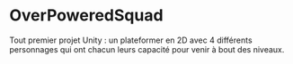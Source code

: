 # OverPoweredSquad
Tout premier projet Unity : un plateformer en 2D avec 4 différents personnages qui ont chacun leurs capacité pour venir à bout des niveaux.
